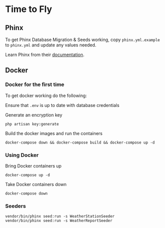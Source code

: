 # Time to Fly

## Phinx
To get Phinx Database Migration & Seeds working, copy `phinx.yml.example` to `phinx.yml` and update any values needed.

Learn Phinx from their [documentation](http://docs.phinx.org/en/latest/intro.html).

## Docker
### Docker for the first time
To get docker working do the following:

Ensure that `.env` is up to date with database credentials

Generate an encryption key
```
php artisan key:generate
```

Build the docker images and run the containers
```
docker-compose down && docker-compose build && docker-compose up -d
```

### Using Docker
Bring Docker containers up
```
docker-compose up -d
```

Take Docker containers down
```
docker-compose down
```

### Seeders
```
vendor/bin/phinx seed:run -s WeatherStationSeeder
vendor/bin/phinx seed:run -s WeatherReportSeeder
```
